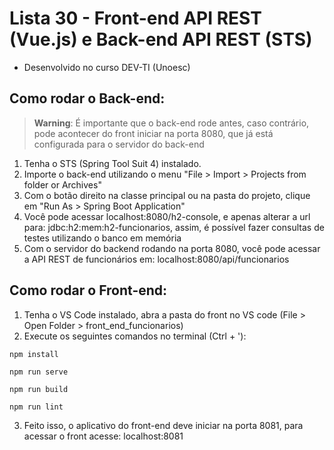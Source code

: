 # Lista 30 - Front-end API REST (Vue.js) e Back-end API REST (STS)
- Desenvolvido no curso DEV-TI (Unoesc)

## Como rodar o Back-end:
> **Warning**: É importante que o back-end rode antes, caso contrário, pode acontecer do front iniciar na porta 8080, que já está configurada para o servidor do back-end
1. Tenha o STS (Spring Tool Suit 4) instalado.
2. Importe o back-end utilizando o menu "File > Import > Projects from folder or Archives"
3. Com o botão direito na classe principal ou na pasta do projeto, clique em "Run As > Spring Boot Application"
4. Você pode acessar localhost:8080/h2-console, e apenas alterar a url para: jdbc:h2:mem:h2-funcionarios, assim, é possível fazer consultas de testes utilizando o banco em memória
5. Com o servidor do backend rodando na porta 8080, você pode acessar a API REST de funcionários em: localhost:8080/api/funcionarios

## Como rodar o Front-end:
1. Tenha o VS Code instalado, abra a pasta do front no VS code (File > Open Folder > front_end_funcionarios)
2. Execute os seguintes comandos no terminal (Ctrl + '):

```
npm install
```

```
npm run serve
```

```
npm run build
```

```
npm run lint
```

3. Feito isso, o aplicativo do front-end deve iniciar na porta 8081, para acessar o front acesse: localhost:8081
